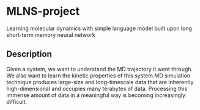 # MLNS-project
Learning molecular dynamics with simple language model built upon long short-term memory neural network

## Description
Given a system, we want to understand the MD trajectory it went through. We also want to learn the kinetic properties of this system.MD simulation technique produces large-size and long-timescale data that are inherently high-dimensional and occupies many terabytes of data. Processing this immense amount of data in a meaningful way is becoming increasingly difficult.
